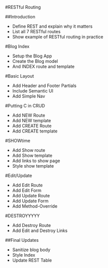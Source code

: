 #RESTful Routing



##Introduction
* Define REST and explain why it matters
* List all 7 RESTful routes
* Show example of RESTful routing in practice



#Blog Index
* Setup the Blog App
* Create the Blog model
* And INDEX route and template



#Basic Layout
* Add Header and Footer Partials
* Include Semantic UI
* Add Simple Nav



#Putting C in CRUD
* Add NEW Route
* Add NEW template
* Add CREATE Route
* Add CREATE template



#SHOWtime
* Add Show route
* Add Show template
* Add links to show page
* Style show template



#Edit/Update
* Add Edit Route
* Add Edit Form
* Add Update Route
* Add Update Form
* Add Method-Override



#DESTROYYYYY
* Add Destroy Route
* Add Edit and Destroy Links



##Final Updates
* Sanitize blog body
* Style Index
* Update REST Table